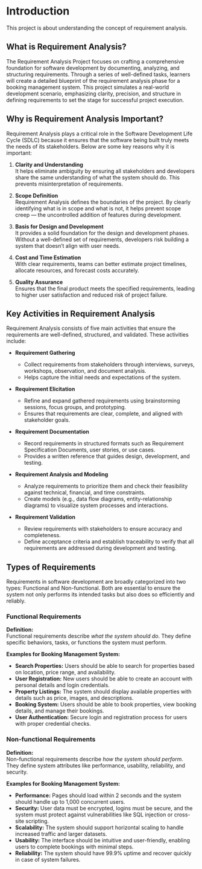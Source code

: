 # Introduction
This project is about understanding the concept of requirement analysis.

## What is Requirement Analysis?
The Requirement Analysis Project focuses on crafting a comprehensive foundation for software development by documenting, analyzing, and structuring requirements. Through a series of well-defined tasks, learners will create a detailed blueprint of the requirement analysis phase for a booking management system. This project simulates a real-world development scenario, emphasizing clarity, precision, and structure in defining requirements to set the stage for successful project execution.

## Why is Requirement Analysis Important?
Requirement Analysis plays a critical role in the Software Development Life Cycle (SDLC) because it ensures that the software being built truly meets the needs of its stakeholders. Below are some key reasons why it is important:

1. **Clarity and Understanding**  
   It helps eliminate ambiguity by ensuring all stakeholders and developers share the same understanding of what the system should do. This prevents misinterpretation of requirements.

2. **Scope Definition**  
   Requirement Analysis defines the boundaries of the project. By clearly identifying what is in scope and what is not, it helps prevent scope creep — the uncontrolled addition of features during development.

3. **Basis for Design and Development**  
   It provides a solid foundation for the design and development phases. Without a well-defined set of requirements, developers risk building a system that doesn’t align with user needs.

4. **Cost and Time Estimation**  
   With clear requirements, teams can better estimate project timelines, allocate resources, and forecast costs accurately.

5. **Quality Assurance**  
   Ensures that the final product meets the specified requirements, leading to higher user satisfaction and reduced risk of project failure.


## Key Activities in Requirement Analysis
Requirement Analysis consists of five main activities that ensure the requirements are well-defined, structured, and validated. These activities include:

- **Requirement Gathering**  
  - Collect requirements from stakeholders through interviews, surveys, workshops, observation, and document analysis.  
  - Helps capture the initial needs and expectations of the system.  

- **Requirement Elicitation**  
  - Refine and expand gathered requirements using brainstorming sessions, focus groups, and prototyping.  
  - Ensures that requirements are clear, complete, and aligned with stakeholder goals.  

- **Requirement Documentation**  
  - Record requirements in structured formats such as Requirement Specification Documents, user stories, or use cases.  
  - Provides a written reference that guides design, development, and testing.  

- **Requirement Analysis and Modeling**  
  - Analyze requirements to prioritize them and check their feasibility against technical, financial, and time constraints.  
  - Create models (e.g., data flow diagrams, entity-relationship diagrams) to visualize system processes and interactions.  

- **Requirement Validation**  
  - Review requirements with stakeholders to ensure accuracy and completeness.  
  - Define acceptance criteria and establish traceability to verify that all requirements are addressed during development and testing.  


## Types of Requirements
Requirements in software development are broadly categorized into two types: Functional and Non-functional. Both are essential to ensure the system not only performs its intended tasks but also does so efficiently and reliably.

### Functional Requirements
**Definition:**  
Functional requirements describe *what the system should do*. They define specific behaviors, tasks, or functions the system must perform.  

**Examples for Booking Management System:**  
- **Search Properties:** Users should be able to search for properties based on location, price range, and availability.  
- **User Registration:** New users should be able to create an account with personal details and login credentials.  
- **Property Listings:** The system should display available properties with details such as price, images, and descriptions.  
- **Booking System:** Users should be able to book properties, view booking details, and manage their bookings.  
- **User Authentication:** Secure login and registration process for users with proper credential checks.  

### Non-functional Requirements
**Definition:**  
Non-functional requirements describe *how the system should perform*. They define system attributes like performance, usability, reliability, and security.  

**Examples for Booking Management System:**  
- **Performance:** Pages should load within 2 seconds and the system should handle up to 1,000 concurrent users.  
- **Security:** User data must be encrypted, logins must be secure, and the system must protect against vulnerabilities like SQL injection or cross-site scripting.  
- **Scalability:** The system should support horizontal scaling to handle increased traffic and larger datasets.  
- **Usability:** The interface should be intuitive and user-friendly, enabling users to complete bookings with minimal steps.  
- **Reliability:** The system should have 99.9% uptime and recover quickly in case of system failures.  



